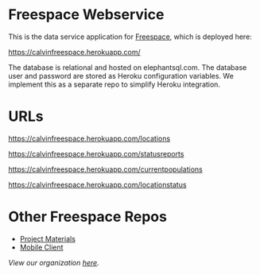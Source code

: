 # Freespace Webservice

This is the data service application for [Freespace](https://github.com/calvin-cs262-fall2020-Freespace/Project), which
is deployed here:

https://calvinfreespace.herokuapp.com/

The database is relational and hosted on elephantsql.com. The database user
and password are stored as Heroku configuration variables.
We implement this as a separate repo to simplify Heroku integration.


# URLs

https://calvinfreespace.herokuapp.com/locations

https://calvinfreespace.herokuapp.com/statusreports

https://calvinfreespace.herokuapp.com/currentpopulations

https://calvinfreespace.herokuapp.com/locationstatus


# Other Freespace Repos
- [Project Materials](https://github.com/calvin-cs262-fall2020-Freespace/Project)
- [Mobile Client](https://github.com/calvin-cs262-fall2020-Freespace/Client)


*View our organization [here](https://github.com/calvin-cs262-fall2020-Freespace).*
